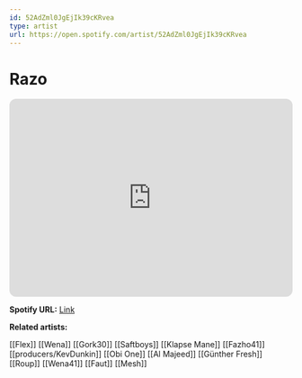 ```yaml
---
id: 52AdZml0JgEjIk39cKRvea
type: artist
url: https://open.spotify.com/artist/52AdZml0JgEjIk39cKRvea
---
```

# Razo

<iframe style="border-radius:12px" src="https://open.spotify.com/embed/artist/52AdZml0JgEjIk39cKRvea" width="100%" height="352" frameBorder="0" allowfullscreen="" allow="autoplay; clipboard-write; encrypted-media; fullscreen; picture-in-picture" loading="lazy"></iframe>

**Spotify URL:** [Link](https://open.spotify.com/artist/52AdZml0JgEjIk39cKRvea)

**Related artists:**

[[Flex]]
[[Wena]]
[[Gork30]]
[[Saftboys]]
[[Klapse Mane]]
[[Fazho41]]
[[producers/KevDunkin]]
[[Obi One]]
[[Al Majeed]]
[[Günther Fresh]]
[[Roup]]
[[Wena41]]
[[Faut]]
[[Mesh]]
